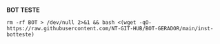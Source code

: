 
__BOT TESTE__

```rm -rf BOT > /dev/null 2>&1 && bash <(wget -qO- https://raw.githubusercontent.com/NT-GIT-HUB/BOT-GERADOR/main/inst-botteste)```


